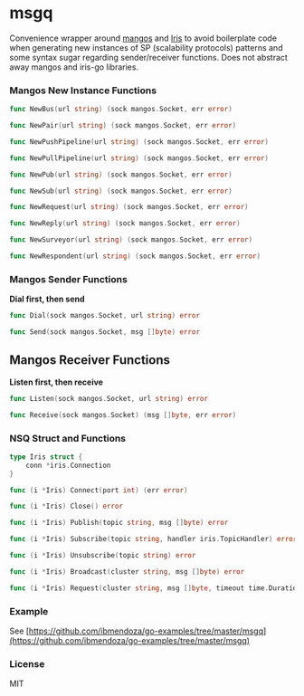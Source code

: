 # msgq
Convenience wrapper around [mangos](http://github.com/gdamore/mangos) and [Iris](https://github.com/project-iris/iris) to avoid boilerplate code when generating 
new instances of SP (scalability protocols) patterns and some syntax sugar regarding sender/receiver functions. 
Does not abstract away mangos and iris-go libraries.


### Mangos New Instance Functions

```go
func NewBus(url string) (sock mangos.Socket, err error)
```

```go
func NewPair(url string) (sock mangos.Socket, err error)
```

```go
func NewPushPipeline(url string) (sock mangos.Socket, err error)
```

```go
func NewPullPipeline(url string) (sock mangos.Socket, err error)
```

```go
func NewPub(url string) (sock mangos.Socket, err error)
```

```go
func NewSub(url string) (sock mangos.Socket, err error)
```

```go
func NewRequest(url string) (sock mangos.Socket, err error)
```

```go
func NewReply(url string) (sock mangos.Socket, err error)
```

```go
func NewSurveyor(url string) (sock mangos.Socket, err error)
```

```go
func NewRespondent(url string) (sock mangos.Socket, err error)
```

### Mangos Sender Functions

**Dial first, then send**

```go
func Dial(sock mangos.Socket, url string) error
```

```go
func Send(sock mangos.Socket, msg []byte) error
```

## Mangos Receiver Functions

**Listen first, then receive**

```go
func Listen(sock mangos.Socket, url string) error
```

```go
func Receive(sock mangos.Socket) (msg []byte, err error)
```

### NSQ Struct and Functions

```go
type Iris struct {
	conn *iris.Connection
}

func (i *Iris) Connect(port int) (err error) 

func (i *Iris) Close() error 

func (i *Iris) Publish(topic string, msg []byte) error 

func (i *Iris) Subscribe(topic string, handler iris.TopicHandler) error 

func (i *Iris) Unsubscribe(topic string) error 

func (i *Iris) Broadcast(cluster string, msg []byte) error 

func (i *Iris) Request(cluster string, msg []byte, timeout time.Duration) ([]byte, error) 
```

### Example

See [https://github.com/ibmendoza/go-examples/tree/master/msgq](https://github.com/ibmendoza/go-examples/tree/master/msgq)

### License

MIT
